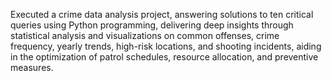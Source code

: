 Executed a crime data analysis project, answering solutions to ten critical queries using Python programming, delivering deep insights through statistical analysis and visualizations on common offenses, crime frequency, yearly trends, high-risk locations, and shooting incidents, aiding in the optimization of patrol schedules, resource allocation, and preventive measures.
